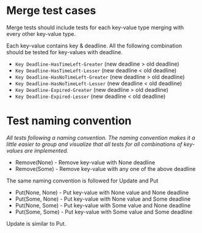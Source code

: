 # Merge test cases

Merge tests should include tests for each key-value type merging with every other key-value type.

Each key-value contains key & deadline. All the following combination should be tested for key-values with deadline.

- `Key Deadline-HasTimeLeft-Greater` (new deadline > old deadline)
- `Key Deadline-HasTimeLeft-Lesser` (new deadline < old deadline)
- `Key Deadline-HasNoTimeLeft-Greater` (new deadline > old deadline)
- `Key Deadline-HasNoTimeLeft-Lesser` (new deadline < old deadline)
- `Key Deadline-Expired-Greater` (new deadline > old deadline)
- `Key Deadline-Expired-Lesser` (new deadline < old deadline)


# Test naming convention

_All tests following a naming convention. The naming convention makes it a little easier to group and visualize 
that all tests for all combinations of key-values are implemented._ 

- Remove(None) - Remove key-value with None deadline
- Remove(Some) - Remove key-value with any one of the above deadline

The same naming convention is followed for Update and Put

- Put(None, None) - Put key-value with None value and None deadline
- Put(Some, None) - Put key-value with None value and Some deadline
- Put(None, Some) - Put key-value with Some value and None deadline
- Put(Some, Some) - Put key-value with Some value and Some deadline

Update is similar to Put.